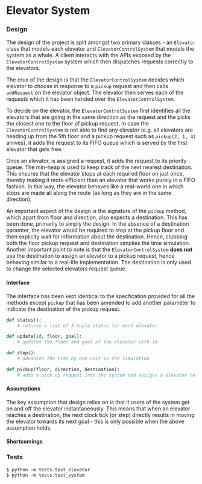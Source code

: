 Elevator System
===

### Design
The design of the project is split amongst two primary classes - an `Elevator` class that models each elevator and `ElevatorControlSystem` that models the system as a whole. A client interacts with the APIs exposed by the `ElevatorControlSystem` system which then dispatches requests correctly to the elevators.

The crux of the design is that the `ElevatorControlSystem` decides which elevator to choose in response to a `pickup` request and then calls `addRequest` on the elevator object. The elevator then serves each of the requests which it has been handed over the `ElevatorControlSystem`.

To decide on the elevator, the `ElevatorControlSystem` first identifies all the elevators that are going in the same direction as the request and the picks the closest one to the floor of pickup request. In case the `ElevatorControlSystem` is not able to find any elevator (e.g. all elevators are heading up from the 5th floor and a pickup request such as `pickup(2, 1, 4)` arrives), it adds the request to its FIFO queue which is served by the first elevator that gets free.

Once an elevator, is assigned a request, it adds the request to its priority queue. The min-heap is used to keep track of the next nearest destination. This ensures that the elevator stops at each required floor on just once, thereby making it more efficient than an elevator that works purely in a FIFO fashion. In this way, the elevator behaves like a real-world one in which stops are made all along the route (as long as they are in the same direction).

An important aspect of the design is the signature of the `pickup` method, which apart from floor and direction, also expects a destination. This has been done, primarily to simply the design. In the absence of a destination paramter, the elevator would be required to stop at the pickup floor and then explicity wait for information about the destination. Hence, clubbing both the floor pickup request and destination simplies the time simulation.
Another important point to note is that the `ElevatorControlSystem` **does not** use the destination to assign an elevator to a pickup request, hence behaving similar to a real-life implementation. The destination is only used to change the selected elevators request queue.

#### Interface
The interface has been kept identical to the specfication provided for all the methods except `pickup` that has been amended to add another parameter to indicate the destination of the pickup request.

```python
def status(): 
    # returns a list of 3-tuple status for each elevator

def update(id, floor, goal): 
    # updates the floor and goal of the elevator with id

def step(): 
    # advances the time by one unit in the simulation

def pickup(floor, direction, destination): 
    # adds a pick up request into the system and assigns a elevator to handle it
```

#### Assumptions
The key assumption that design relies on is that it users of the system get on and off the elevator instantaneously. This means that when an elevator reaches a destination, the next clock tick (or step) directly results in moving the elevator towards its next goal - this is only possible when the above assumption holds.

#### Shortcomings


### Tests
```
$ python -m tests.test_elevator
$ python -m tests.test_system
```
